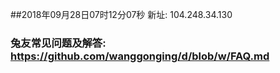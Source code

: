 ##2018年09月28日07时12分07秒 新址: 104.248.34.130
### 兔友常见问题及解答: https://github.com/wanggonging/d/blob/w/FAQ.md
